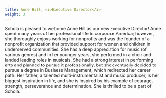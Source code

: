 ```yaml
---
title: Anne Hill, <i>Executive Director</i>
weight: 3
---
```


Schola is pleased to welcome Anne Hill as our new Executive Director! Anne spent many years of her professional life in corporate America; however, she thoroughly enjoys working for nonprofits and was the founder of a nonprofit organization that provided support for women and children in underserved communities. She has a deep appreciation for music (of various genres) and in her younger years, she performed in a choir and landed leading roles in musicals. She had a strong interest in performing arts and planned to pursue it professionally, but she eventually decided to pursue a degree in Business Management, which redirected her career path. Her father, a talented multi-instrumentalist and music producer, is her biggest inspiration in life, and she is inspired by his example of courage, strength, perseverance and determination.  She is thrilled to be a part of Schola.
